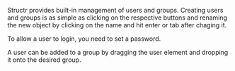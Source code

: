 Structr provides built-in management of users and groups. Creating users and groups is as simple as clicking on the respective buttons and renaming the new object by clicking on the name and hit enter or tab after chaging it.

To allow a user to login, you need to set a password.

A user can be added to a group by dragging the user element and dropping it onto the desired group.
